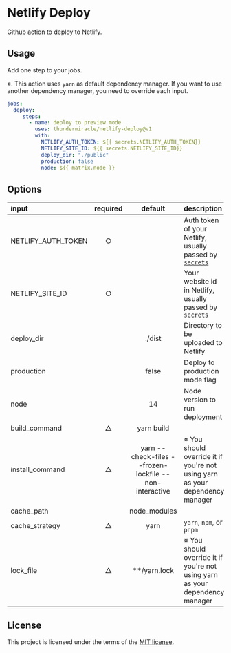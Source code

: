 # Netlify Deploy

Github action to deploy to Netlify.

## Usage

Add one step to your jobs.

※. This action uses `yarn` as default dependency manager. If you want to use another dependency manager, you need to override each input.

```yaml
jobs:
  deploy:
     steps:
       - name: deploy to preview mode
         uses: thundermiracle/netlify-deploy@v1
         with:
           NETLIFY_AUTH_TOKEN: ${{ secrets.NETLIFY_AUTH_TOKEN}}
           NETLIFY_SITE_ID: ${{ secrets.NETLIFY_SITE_ID}}
           deploy_dir: "./public"
           production: false
           node: ${{ matrix.node }}
```

## Options

| input | required | default | description |
| :--- | :--: | :-: | :--- |
| NETLIFY_AUTH_TOKEN | ○ |  | Auth token of your Netlify, usually passed by [`secrets`](https://docs.github.com/en/actions/security-guides/encrypted-secrets) |
| NETLIFY_SITE_ID | ○ |  | Your website id in Netlify, usually passed by [`secrets`](https://docs.github.com/en/actions/security-guides/encrypted-secrets) |
| deploy_dir |  | ./dist | Directory to be uploaded to Netlify |
| production |  | false | Deploy to production mode flag |
| node |  | 14 | Node version to run deployment |
| build_command | △ | yarn build | |
| install_command | △ | yarn --check-files --frozen-lockfile --non-interactive | ※ You should override it if you're not using yarn as your dependency manager |
| cache_path | | node_modules | |
| cache_strategy | △ | yarn | `yarn`, `npm`, or `pnpm` |
| lock_file | △ | **/yarn.lock | ※ You should override it if you're not using yarn as your dependency manager |

## License

This project is licensed under the terms of the [MIT license](/LICENSE).